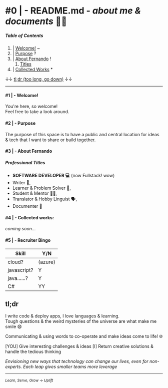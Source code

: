
# #0 | - README.md - _about me & documents_ 🏄‍♂️

##### Table of Contents

1. | [Welcome!](#1----welcome)
~
2. | [Purpose](#2----purpose)
?
3. | [About Fernando](#3----about-fernando)
!
    1. [Titles](#professional-titles)
4. | [Collected Works](#4----collected-works)
\* 

↓↓ [tl;dr (too long, go down)](#tldr) ↓↓

---

#### #1 | - Welcome!

 You're here, so welcome!  
 Feel free to take a look around. 

#### #2 | - Purpose

 The purpose of this space is to have a public and central location for ideas & tech that I want to share or build together.

#### #3 | - About Fernando
##### Professional Titles 
  * **SOFTWARE DEVELOPER 💻** (now Fullstack! wow)
  * Writer 📝, 
  * Learner & Problem Solver 🌌, 
  * Student & Mentor 👨‍🏫, 
  * Translator & Hobby Linguist 🗣, 
  * Documenter 📃

#### #4 | - Collected works:

_coming soon..._

#### #5 | - Recruiter Bingo

| Skill | Y/N |
| ----------- | ----------- |
| cloud? | (azure) |
| javascript? | Y | 
| java......? | Y | 
| C# | YY | 

## tl;dr  

I write code & deploy apps, I love languages & learning.  
Tough questions & the weird mysteries of the universe are what make me smile 😄

Communicating & using words to co-operate and make ideas come to life! 🌐

\[YOU] Give interesting challenges & ideas
\[I] Return creative solutions & handle the tedious thinking

_Envisioning new ways that technology can change our lives, even for non-experts._
_Each leap gives smaller teams more leverage_

---
<sub>_Learn, Serve, Grow -> Uplift_<sub>
<!-- this line has no text, on purpose -->
